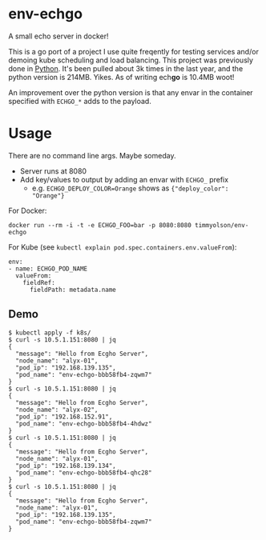 # env-echgo

A small echo server in docker!

This is a go port of a project I use quite freqently for testing services and/or demoing kube scheduling and load balancing.
This project was previously done in [Python](https://github.com/tolson-vkn/env-echo). It's been pulled about 3k times in the last year, and the python version is 214MB.
Yikes. As of writing ech**go** is 10.4MB woot!

An improvement over the python version is that any envar in the container specified with `ECHGO_*` adds to the payload.

# Usage

There are no command line args. Maybe someday.

* Server runs at 8080
* Add key/values to output by adding an envar with `ECHGO_` prefix
  * e.g. `ECHGO_DEPLOY_COLOR=Orange` shows as `{"deploy_color": "Orange"}`

For Docker: 

```
docker run --rm -i -t -e ECHGO_FOO=bar -p 8080:8080 timmyolson/env-echgo
```

For Kube (see `kubectl explain pod.spec.containers.env.valueFrom`):

```
env:
- name: ECHGO_POD_NAME
  valueFrom:
    fieldRef:
      fieldPath: metadata.name
```

## Demo

```
$ kubectl apply -f k8s/
$ curl -s 10.5.1.151:8080 | jq
{
  "message": "Hello from Ecgho Server",
  "node_name": "alyx-01",
  "pod_ip": "192.168.139.135",
  "pod_name": "env-echgo-bbb58fb4-zqwm7"
}
$ curl -s 10.5.1.151:8080 | jq
{
  "message": "Hello from Ecgho Server",
  "node_name": "alyx-02",
  "pod_ip": "192.168.152.91",
  "pod_name": "env-echgo-bbb58fb4-4hdwz"
}
$ curl -s 10.5.1.151:8080 | jq
{
  "message": "Hello from Ecgho Server",
  "node_name": "alyx-01",
  "pod_ip": "192.168.139.134",
  "pod_name": "env-echgo-bbb58fb4-qhc28"
}
$ curl -s 10.5.1.151:8080 | jq
{
  "message": "Hello from Ecgho Server",
  "node_name": "alyx-01",
  "pod_ip": "192.168.139.135",
  "pod_name": "env-echgo-bbb58fb4-zqwm7"
}
```
